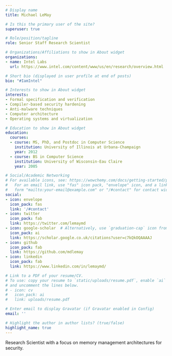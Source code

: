 ```yaml
---
# Display name
title: Michael LeMay

# Is this the primary user of the site?
superuser: true

# Role/position/tagline
role: Senior Staff Research Scientist

# Organizations/Affiliations to show in About widget
organizations:
- name: Intel Labs
  url: https://www.intel.com/content/www/us/en/research/overview.html

# Short bio (displayed in user profile at end of posts)
bio: "#IamIntel"

# Interests to show in About widget
interests:
- Formal specification and verification
- Compiler-based security hardening
- Anti-malware techniques
- Computer architecture
- Operating systems and virtualization

# Education to show in About widget
education:
  courses:
  - course: MS, PhD, and Postdoc in Computer Science
    institution: University of Illinois at Urbana-Champaign
    year: 2012
  - course: BS in Computer Science
    institution: University of Wisconsin-Eau Claire
    year: 2005

# Social/Academic Networking
# For available icons, see: https://wowchemy.com/docs/getting-started/page-builder/#icons
#   For an email link, use "fas" icon pack, "envelope" icon, and a link in the
#   form "mailto:your-email@example.com" or "/#contact" for contact widget.
social:
- icon: envelope
  icon_pack: fas
  link: '/#contact'
- icon: twitter
  icon_pack: fab
  link: https://twitter.com/lemaymd
- icon: google-scholar  # Alternatively, use `graduation-cap` icon from `fab` icon pack
  icon_pack: ai
  link: https://scholar.google.co.uk/citations?user=c7kQkOQAAAAJ
- icon: github
  icon_pack: fab
  link: https://github.com/mdlemay
- icon: linkedin
  icon_pack: fab
  link: https://www.linkedin.com/in/lemaymd/

# Link to a PDF of your resume/CV.
# To use: copy your resume to `static/uploads/resume.pdf`, enable `ai` icons in `params.toml`,
# and uncomment the lines below.
# - icon: cv
#   icon_pack: ai
#   link: uploads/resume.pdf

# Enter email to display Gravatar (if Gravatar enabled in Config)
email: ''

# Highlight the author in author lists? (true/false)
highlight_name: true
---
```


Research Scientist with a focus on memory management architectures for security.
